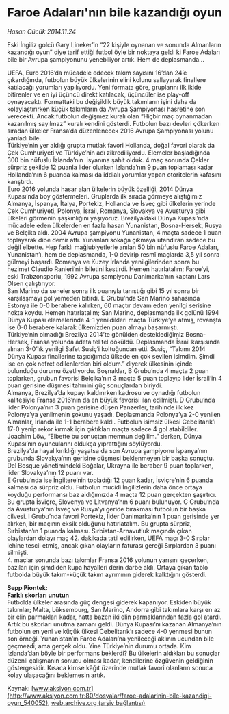 # Faroe Adaları'nın bile kazandığı oyun

*Hasan Cücük 2014.11.24*

<div class="pNewsDetailMainContent" itemprop="articleBody">
 <p>
  Eski İngiliz golcü Gary Lineker’in “22 kişiyle oynanan ve sonunda Almanların kazandığı oyun” diye tarif ettiği futbol öyle bir noktaya geldi ki Faroe Adaları bile bir Avrupa şampiyonunu yenebiliyor artık. Hem de deplasmanda...
 </p>
 <p>
  UEFA, Euro 2016’da mücadele edecek takım sayısını 16’dan 24’e çıkardığında, futbolun büyük ülkelerinin elini kolunu sallayarak finallere katılacağı yorumları yapılıyordu. Yeni formata göre, gruplarını ilk ikide bitirenler ve en iyi üçüncü direkt katılacak, üçüncüler ise play-off oynayacaktı. Formattaki bu değişiklik büyük takımların işini daha da kolaylaştırırken küçük takımların da Avrupa Şampiyonası hasretine son verecekti. Ancak futbolun değişmez kuralı olan “Hiçbir maç oynanmadan kazanılmış sayılmaz” kuralı kendini gösterdi. Futbolun bazı devleri çökerken sıradan ülkeler Fransa’da düzenlenecek 2016 Avrupa Şampiyonası yolunu yarıladı bile.
  <br/>
  Türkiye’nin yer aldığı grupta mutlak favori Hollanda, doğal favori olarak da Çek Cumhuriyeti ve Türkiye’nin adı zikrediliyordu. Elemeler başladığında 300 bin nüfuslu İzlanda’nın  isyanına şahit olduk. 4 maç sonunda Çekler sürpriz şekilde 12 puanla lider olurken İzlanda’nın 9 puan toplaması kadar Hollanda’nın 6 puanda kalması da iddialı yorumlar yapan otoritelerin kafasını karıştırdı.
  <br/>
  Euro 2016 yolunda hasar alan ülkelerin büyük özelliği, 2014 Dünya Kupası’nda boy göstermeleri. Gruplarda ilk sırada görmeye alıştığımız Almanya, İspanya, İtalya, Portekiz, Hollanda ve İsveç gibi ülkelerin yerinde Çek Cumhuriyeti, Polonya, İsrail, Romanya, Slovakya ve Avusturya gibi ülkeleri görmenin şaşkınlığını yaşıyoruz. Brezilya’daki Dünya Kupası’nda mücadele eden ülkelerden en fazla hasarı Yunanistan, Bosna-Hersek, Rusya ve Belçika aldı. 2004 Avrupa şampiyonu Yunanistan, 4 maçta sadece 1 puan toplayarak dibe demir attı. Yunanları sokağa çıkmaya utandıran sadece bu değil elbette. Hep farklı mağlubiyetlerle anılan 50 bin nüfuslu Faroe Adaları, Yunanistan’ı, hem de deplasmanda, 1-0 devirip resmî maçlarda 3,5 yıl sonra gülmeyi başardı. Romanya ve Kuzey İrlanda yenilgilerinden sonra bu hezimet Claudio Ranieri’nin biletini kestirdi. Hemen hatırlatalım; Faroe’yi, eski Trabzonsporlu, 1992 Avrupa şampiyonu Danimarka’nın kaptanı Lars Olsen çalıştırıyor.
  <br/>
  San Marino da seneler sonra ilk puanıyla tanıştığı gibi 15 yıl sonra bir karşılaşmayı gol yemeden bitirdi. E Grubu’nda San Marino sahasında Estonya ile 0-0 berabere kalırken, 60 maçtır devam eden yenilgi serisine nokta koydu. Hemen hatırlatalım; San Marino, deplasmanda ilk golünü 1994 Dünya Kupası elemelerinde 4-1 yenildikleri maçta Türkiye’ye atmış, rövanşta ise 0-0 berabere kalarak ülkemizden puan almayı başarmıştı.
  <br/>
  Türkiye’nin olmadığı Brezilya 2014’te gönülden desteklediğimiz Bosna-Hersek, Fransa yolunda âdeta tel tel döküldü. Deplasmanda İsrail karşısında alınan 3-0’lık yenilgi Safet Susiç’i koltuğundan etti. Susiç, “Takımı 2014 Dünya Kupası finallerine taşıdığımda ülkede en çok sevilen isimdim. Şimdi ise en çok nefret edilenlerden biri oldum.” diyerek ülkesinin içinde bulunduğu durumu özetliyordu. Boşnaklar, B Grubu’nda 4 maçta 2 puan toplarken, grubun favorisi Belçika’nın 3 maçta 5 puan toplayıp lider İsrail’in 4 puan gerisine düşmesi tahmini güç sonuçlardan biriydi.
  <br/>
  Almanya, Brezilya’da kupayı kaldırırken kadrosu ve oynadığı futbolun kalitesiyle Fransa 2016’nın da en büyük favorisi ilan edilmişti. D Grubu’nda lider Polonya’nın 3 puan gerisine düşen Panzerler, tarihinde ilk kez Polonya’ya yenilmenin şokunu yaşadı. Deplasmanda Polonya’ya 2-0 yenilen Almanlar, İrlanda ile 1-1 berabere kaldı. Futbolun isimsiz ülkesi Cebelitarık’ı 17-0 yenip rekor kırmak için çıktıkları maçta sadece 4 gol atabildiler. Joachim Löw, “Elbette bu sonuçtan memnun değilim.” derken, Dünya Kupası’nın oyuncularını oldukça yıprattığını söylüyordu.
  <br/>
  Brezilya’da hayal kırıklığı yaşatsa da son Avrupa şampiyonu İspanya’nın grubunda Slovakya’nın gerisine düşmesi beklenmeyen bir başka sonuçtu. Del Bosque yönetimindeki Boğalar, Ukrayna ile beraber 9 puan toplarken, lider Slovakya’nın 12 puanı var.
  <br/>
  E Grubu’nda ise İngiltere’nin topladığı 12 puan kadar, İsviçre’nin 6 puanda kalması da sürpriz oldu. Futbolun mucidi İngilizlerin daha önce ortaya koyduğu performansı baz aldığımızda 4 maçta 12 puan gerçekten şaşırtıcı. Bu grupta İsviçre, Slovenya ve Litvanya’nın 6 puanı bulunuyor. G Grubu’nda da Avusturya’nın İsveç ve Rusya’yı geride bırakması futbolun bir başka cilvesi. I Grubu’nda favori Portekiz, lider Danimarka’nın 1 puan gerisinde yer alırken, bir maçının eksik olduğunu hatırlatalım. Bu grupta sürpriz, Sırbistan’ın 1 puanda kalması. Sırbistan-Arnavutluk maçında çıkan olaylardan dolayı maç 42. dakikada tatil edilirken, UEFA maçı 3-0 Sırplar lehine tescil etmiş, ancak çıkan olayların faturası gereği Sırplardan 3 puanı silmişti.
  <br/>
  4. maçlar sonunda bazı takımlar Fransa 2016 yolunun yarısını geçerken, bazıları için şimdiden kupa hayalleri derin darbe aldı. Ortaya çıkan tablo futbolda büyük takım-küçük takım ayrımının giderek kalktığını gösterdi.
 </p>
 <p>
  <strong>
   Sepp Piontek:
   <br/>
   Farklı skorları unutun
  </strong>
  <br/>
  Futbolda ülkeler arasında güç dengesi giderek kapanıyor. Eskiden büyük takımlar; Malta, Lüksemburg, San Marino, Andorra gibi takımlara karşı en az bir elin parmakları kadar, hatta bazen iki elin parmaklarından fazla gol atardı. Artık bu skorları unutma zamanı geldi. Dünya Kupası’nı kazanan Almanya’nın futbolun en yeni ve küçük ülkesi Cebelitarık’ı sadece 4-0 yenmesi bunun son örneği. Yunanistan’ın Faroe Adaları’na yenileceği aklının ucundan bile geçmezdi; ama gerçek oldu. Yine Türkiye’nin durumu ortada. Kim İzlanda’dan böyle bir performans beklerdi? Bu ülkelerin aldıkları bu sonuçlar düzenli çalışmanın sonucu olması kadar, kendilerine özgüvenin geldiğinin göstergesidir. Kısaca kimse kâğıt üzerinde mutlak favori olanların sonuca kolay ulaşacağını beklemesin artık.
 </p>
</div>


Kaynak: [www.aksiyon.com.tr](http://www.aksiyon.com.tr:80/dosyalar/faroe-adalarinin-bile-kazandigi-oyun_540052), [web.archive.org (arşiv bağlantısı)](http://web.archive.org/web/20141209071930/http://www.aksiyon.com.tr:80/dosyalar/faroe-adalarinin-bile-kazandigi-oyun_540052)
